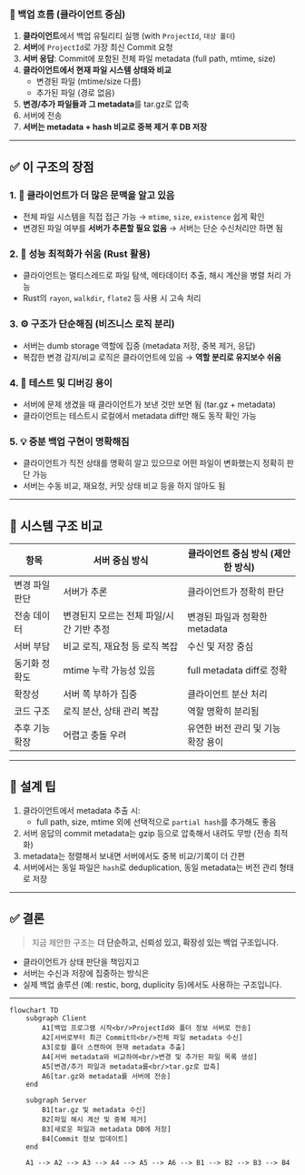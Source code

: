 ### 🔁 백업 흐름 (클라이언트 중심)

1. **클라이언트**에서 백업 유틸리티 실행 (with `ProjectId`, `대상 폴더`)
2. **서버**에 `ProjectId`로 가장 최신 Commit 요청
3. **서버 응답**: Commit에 포함된 전체 파일 metadata (full path, mtime, size)
4. **클라이언트에서 현재 파일 시스템 상태와 비교**
   - 변경된 파일 (mtime/size 다름)
   - 추가된 파일 (경로 없음)
5. **변경/추가 파일들과 그 metadata**를 tar.gz로 압축
6. 서버에 전송
7. **서버는 metadata + hash 비교로 중복 제거 후 DB 저장**

---

## ✅ 이 구조의 장점

### 1. 🧠 **클라이언트가 더 많은 문맥을 알고 있음**
- 전체 파일 시스템을 직접 접근 가능 → `mtime`, `size`, `existence` 쉽게 확인
- 변경된 파일 여부를 **서버가 추론할 필요 없음** → 서버는 단순 수신처리만 하면 됨

### 2. 🚀 **성능 최적화가 쉬움 (Rust 활용)**
- 클라이언트는 멀티스레드로 파일 탐색, 메타데이터 추출, 해시 계산을 병렬 처리 가능
- Rust의 `rayon`, `walkdir`, `flate2` 등 사용 시 고속 처리

### 3. ⚙️ **구조가 단순해짐 (비즈니스 로직 분리)**
- 서버는 dumb storage 역할에 집중 (metadata 저장, 중복 제거, 응답)
- 복잡한 변경 감지/비교 로직은 클라이언트에 있음 → **역할 분리로 유지보수 쉬움**

### 4. 🧪 **테스트 및 디버깅 용이**
- 서버에 문제 생겼을 때 클라이언트가 보낸 것만 보면 됨 (tar.gz + metadata)
- 클라이언트는 테스트시 로컬에서 metadata diff만 해도 동작 확인 가능

### 5. 💡 **증분 백업 구현이 명확해짐**
- 클라이언트가 직전 상태를 명확히 알고 있으므로 어떤 파일이 변화했는지 정확히 판단 가능
- 서버는 수동 비교, 재요청, 커밋 상태 비교 등을 하지 않아도 됨

---

## 🧱 시스템 구조 비교

| 항목 | 서버 중심 방식 | 클라이언트 중심 방식 (제안한 방식) |
|------|----------------|----------------------------------|
| 변경 파일 판단 | 서버가 추론 | 클라이언트가 정확히 판단 |
| 전송 데이터 | 변경된지 모르는 전체 파일/시간 기반 추정 | 변경된 파일과 정확한 metadata |
| 서버 부담 | 비교 로직, 재요청 등 로직 복잡 | 수신 및 저장 중심 |
| 동기화 정확도 | mtime 누락 가능성 있음 | full metadata diff로 정확 |
| 확장성 | 서버 쪽 부하가 집중 | 클라이언트 분산 처리 |
| 코드 구조 | 로직 분산, 상태 관리 복잡 | 역할 명확히 분리됨 |
| 추후 기능 확장 | 어렵고 충돌 우려 | 유연한 버전 관리 및 기능 확장 용이 |

---

## 🔧 설계 팁

1. 클라이언트에서 metadata 추출 시:
   - full path, size, mtime 외에 선택적으로 `partial hash`를 추가해도 좋음
2. 서버 응답의 commit metadata는 gzip 등으로 압축해서 내려도 무방 (전송 최적화)
3. metadata는 정렬해서 보내면 서버에서도 중복 비교/기록이 더 간편
4. 서버에서는 동일 파일은 `hash`로 deduplication, 동일 metadata는 버전 관리 형태로 저장

---

## ✅ 결론

> 지금 제안한 구조는 **더 단순하고, 신뢰성 있고, 확장성 있는 백업 구조입니다.**

- 클라이언트가 상태 판단을 책임지고
- 서버는 수신과 저장에 집중하는 방식은
- 실제 백업 솔루션 (예: restic, borg, duplicity 등)에서도 사용하는 구조입니다.

---


``` mermaid
flowchart TD
    subgraph Client
        A1[백업 프로그램 시작<br/>ProjectId와 폴더 정보 서버로 전송]
        A2[서버로부터 최근 Commit의<br/>전체 파일 metadata 수신]
        A3[로컬 폴더 스캔하여 현재 metadata 추출]
        A4[서버 metadata와 비교하여<br/>변경 및 추가된 파일 목록 생성]
        A5[변경/추가 파일과 metadata를<br/>tar.gz로 압축]
        A6[tar.gz와 metadata를 서버에 전송]
    end

    subgraph Server
        B1[tar.gz 및 metadata 수신]
        B2[파일 해시 계산 및 중복 제거]
        B3[새로운 파일과 metadata DB에 저장]
        B4[Commit 정보 업데이트]
    end

    A1 --> A2 --> A3 --> A4 --> A5 --> A6 --> B1 --> B2 --> B3 --> B4


```

